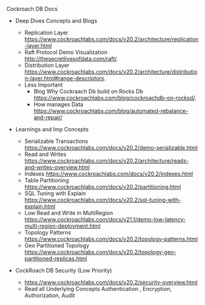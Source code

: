Cockroach DB Docs

* Deep Dives Concepts and Blogs
    * Replication Layer https://www.cockroachlabs.com/docs/v20.2/architecture/replication-layer.html
    * Raft Protocol Demo Visualization http://thesecretlivesofdata.com/raft/. 
    * Distribution Layer https://www.cockroachlabs.com/docs/v20.2/architecture/distribution-layer.html#range-descriptors.
    * Less Important 
        * Blog Why Cockraach Db build on Rocks Db  https://www.cockroachlabs.com/blog/cockroachdb-on-rocksd/. 
        *  How manages Data  https://www.cockroachlabs.com/blog/automated-rebalance-and-repair/

 
* Learnings and Imp Concepts  
    * Serializable Transactions https://www.cockroachlabs.com/docs/v20.2/demo-serializable.html 
    * Read and Writes https://www.cockroachlabs.com/docs/v20.2/architecture/reads-and-writes-overview.html 
    * Indexes https://www.cockroachlabs.com/docs/v20.2/indexes.html 
    * Table Partitioning https://www.cockroachlabs.com/docs/v20.2/partitioning.html 
    * SQL Tuning with Explain https://www.cockroachlabs.com/docs/v20.2/sql-tuning-with-explain.html 
    * Low Read and Write in MultiRegion https://www.cockroachlabs.com/docs/v21.1/demo-low-latency-multi-region-deployment.html 
    * Topology Patterns https://www.cockroachlabs.com/docs/v20.2/topology-patterns.html 
    * Geo Partitioned Topology https://www.cockroachlabs.com/docs/v20.2/topology-geo-partitioned-replicas.html 


* CockRoach DB Security (Low Priority)
    * https://www.cockroachlabs.com/docs/v20.2/security-overview.html 
    * Read all Underlying Concepts Authentication , Encryption, Authorization, Audit 
